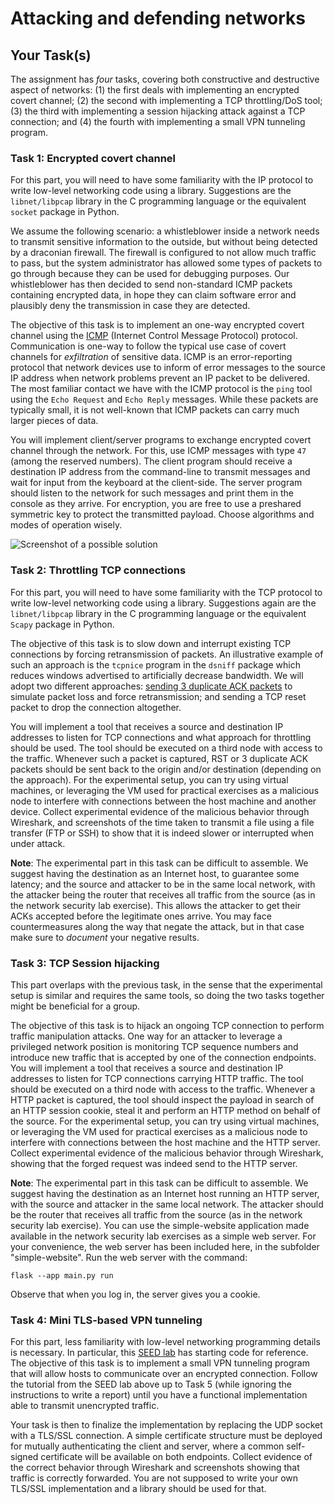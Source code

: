 # Attacking and defending networks

## Your Task(s)

The assignment has *four* tasks, covering both constructive and destructive aspect of networks: (1) the first deals with implementing an encrypted covert channel; (2) the second with implementing a TCP throttling/DoS tool; (3) the third with implementing a session hijacking attack against a TCP connection; and (4) the fourth with implementing a small VPN tunneling program.

### Task 1: Encrypted covert channel

For this part, you will need to have some familiarity with the IP protocol to write low-level networking code using a library. Suggestions are the `libnet/libpcap` library in the C programming language or the equivalent `socket` package in Python.

We assume the following scenario: a whistleblower inside a network needs to transmit sensitive information to the outside, but without being detected by a draconian firewall. The firewall is configured to not allow much traffic to pass, but the system administrator has allowed some types of packets to go through because they can be used for debugging purposes. Our whistleblower has then decided to send non-standard ICMP packets containing encrypted data, in hope they can claim software error and plausibly deny the transmission in case they are detected.

The objective of this task is to implement an one-way encrypted covert channel using the [ICMP](https://en.wikipedia.org/wiki/Internet_Control_Message_Protocol) (Internet Control Message Protocol) protocol.
Communication is one-way to follow the typical use case of covert channels for _exfiltration_ of sensitive data.
ICMP is an error-reporting protocol that network devices use to inform of error messages to the source IP address when network problems prevent an IP packet to be delivered.
The most familiar contact we have with the ICMP protocol is the `ping` tool using the `Echo Request` and `Echo Reply` messages. While these packets are typically small, it is not well-known that ICMP packets can carry much larger pieces of data.

You will implement client/server programs to exchange encrypted covert channel through the network. For this, use ICMP messages with type `47` (among the reserved numbers). The client program should receive a destination IP address from the command-line to transmit messages and wait for input from the keyboard at the client-side. The server program should listen to the network for such messages and print them in the console as they arrive. For encryption, you are free to use a preshared symmetric key to protect the transmitted payload. Choose algorithms and modes of operation wisely.

![Screenshot of a possible solution](icmp-covert-channel.png)

### Task 2: Throttling TCP connections

For this part, you will need to have some familiarity with the TCP protocol to write low-level networking code using a library. Suggestions again are the `libnet/libpcap` library in the C programming language or the equivalent `Scapy` package in Python.

The objective of this task is to slow down and interrupt existing TCP connections by forcing retransmission of packets. An illustrative example of such an approach is the `tcpnice` program in the `dsniff` package which reduces windows advertised to artificially decrease bandwidth. We will adopt two different approaches: [sending 3 duplicate ACK packets](https://datatracker.ietf.org/doc/html/rfc2581) to simulate packet loss and force retransmission; and sending a TCP reset packet to drop the connection altogether.

You will implement a tool that receives a source and destination IP addresses to listen for TCP connections and what approach for throttling should be used. The tool should be executed on a third node with access to the traffic. Whenever such a packet is captured, RST or 3 duplicate ACK packets should be sent back to the origin and/or destination (depending on the approach).
For the experimental setup, you can try using virtual machines, or leveraging the VM used for practical exercises as a malicious node to interfere with connections between the host machine and another device.
Collect experimental evidence of the malicious behavior through Wireshark, and screenshots of the time taken to transmit a file using a file transfer (FTP or SSH) to show that it is indeed slower or interrupted when under attack.

**Note**: The experimental part in this task can be difficult to assemble. We suggest having the destination as an Internet host, to guarantee some latency; and the source and attacker to be in the same local network, with the attacker being the router that receives all traffic from the source (as in the network security lab exercise). This allows the attacker to get their ACKs accepted before the legitimate ones arrive. You may face countermeasures along the way that negate the attack, but in that case make sure to *document* your negative results.

### Task 3: TCP Session hijacking

This part overlaps with the previous task, in the sense that the experimental setup is similar and requires the same tools, so doing the two tasks together might be beneficial for a group.

The objective of this task is to hijack an ongoing TCP connection to perform traffic manipulation attacks. One way for an attacker to leverage a privileged network position is monitoring TCP sequence numbers and introduce new traffic that is accepted by one of the connection endpoints.
You will implement a tool that receives a source and destination IP addresses to listen for TCP connections carrying HTTP traffic. The tool should be executed on a third node with access to the traffic. Whenever a HTTP packet is captured, the tool should inspect the payload in search of an HTTP session cookie, steal it and perform an HTTP method on behalf of the source.
For the experimental setup, you can try using virtual machines, or leveraging the VM used for practical exercises as a malicious node to interfere with connections between the host machine and the HTTP server.
Collect experimental evidence of the malicious behavior through Wireshark, showing that the forged request was indeed send to the HTTP server.

**Note**: The experimental part in this task can be difficult to assemble. We suggest having the destination as an Internet host running an HTTP server, with the source and attacker in the same local network. The attacker should be the router that receives all traffic from the source (as in the network security lab exercise). You can use the simple-website application made available in the network security lab exercises as a simple web server.
For your convenience, the web server has been included here, in the subfolder "simple-website".
Run the web server with the command:

```
flask --app main.py run
```

Observe that when you log in, the server gives you a cookie.

### Task 4: Mini TLS-based VPN tunneling

For this part, less familiarity with low-level networking programming details is necessary. In particular, this [SEED lab](https://seedsecuritylabs.org/Labs_20.04/Networking/VPN_Tunnel/) has starting code for reference.
The objective of this task is to implement a small VPN tunneling program that will allow hosts to communicate over an encrypted connection. Follow the tutorial from the SEED lab above up to Task 5 (while ignoring the instructions to write a report) until you have a functional implementation able to transmit unencrypted traffic.

Your task is then to finalize the implementation by replacing the UDP socket with a TLS/SSL connection. A simple certificate structure must be deployed for mutually authenticating the client and server, where a common self-signed certificate will be available on both endpoints.
Collect evidence of the correct behavior through Wireshark and screenshots showing that traffic is correctly forwarded.
You are not supposed to write your own TLS/SSL implementation and a library should be used for that.

